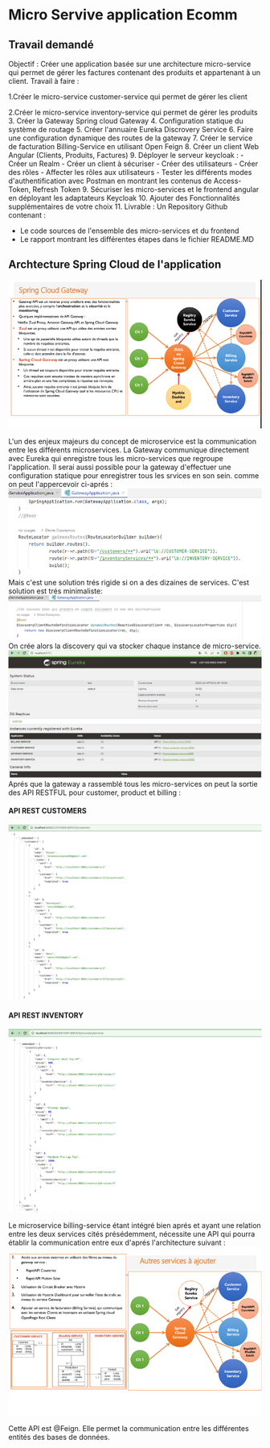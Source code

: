 <h1>Micro Servive application Ecomm</h1>
<h2>Travail demandé</h2>
Objectif :  
Créer une application basée sur une architecture micro-service qui permet de gérer les factures contenant des produits et appartenant à un client.
Travail à faire :

1.Créer le micro-service customer-service qui permet de gérer les client

2.Créer le micro-service inventory-service qui permet de gérer les produits
3. Créer la Gateway Spring cloud Gateway
4. Configuration statique du système de routage
5. Créer l'annuaire Eureka Discrovery Service
6. Faire une configuration dynamique des routes de la gateway
7. Créer le service de facturation Billing-Service en utilisant Open Feign
8. Créer un client Web Angular (Clients, Produits, Factures)
9. Déployer le serveur keycloak :
     - Créer un Realm
     - Créer un client à sécuriser
     - Créer des utilisateurs
     - Créer des rôles
     - Affecter les rôles aux utilisateurs
     - Tester les différents modes d'authentification avec Postman en montrant les contenus de Access-Token, Refresh Token 
9. Sécuriser les micro-services et le frontend angular en déployant les adaptateurs Keycloak
10. Ajouter des Fonctionnalités supplémentaires de votre choix
11. Livrable : Un Repository Github contenant :
   - Le code sources de l'ensemble des micro-services et du frontend
   - Le rapport montrant les différentes étapes dans le fichier README.MD

<h2>Archtecture Spring Cloud de l'application</h2>
<img src="screens/architecSpringCloud.png">

L'un des enjeux majeurs du concept de microservice est la communication entre les différents microservices.
La Gateway communique directement avec Eureka qui enregistre tous les micro-services que regroupe l'application.
Il serai aussi possible pour la gateway d'effectuer une configuration statique pour enregistrer tous les srvices en son sein.
comme on peut l'appercevoir ci-aprés : 
<img src="screens/staticRouting.png">
Mais c'est une solution trés rigide si on a des dizaines de services.
C'est solution est trés minimaliste: 
<img src="screens/dynamicRouting.png">
On crée alors la discovery qui va stocker chaque instance de micro-service.
<img src="screens/eureka.png">
Aprés que la gateway a rassemblé tous les micro-services on peut la sortie des API RESTFUL pour customer, product et billing :

<h4>API REST CUSTOMERS</h4>
<img src="screens/routedynamicCustomers.png">

<h4>API REST INVENTORY</h4>
<img src="screens/routedynamicInventoryServices.png">

Le microservice billing-service étant intégré bien aprés et ayant une relation entre les deux services cités présédemment, nécessite une API qui pourra établir la communication entre eux d'aprés l'architecture suivant :
<img src="screens/FeignOpen.png">

Cette API est @Feign. Elle permet la communication entre les différentes entités des bases de données.





